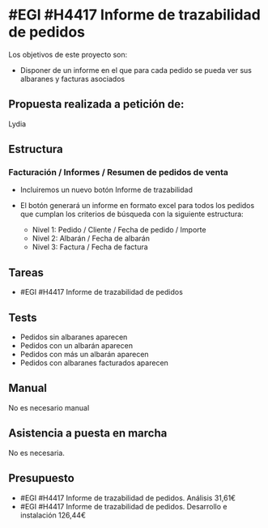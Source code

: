 # #EGI #H4417 Informe de trazabilidad de pedidos

Los objetivos de este proyecto son:
+ Disponer de un informe en el que para cada pedido se pueda ver sus albaranes y facturas asociados

## Propuesta realizada a petición de:
Lydia

## Estructura

### Facturación / Informes / Resumen de pedidos de venta
+ Incluiremos un nuevo botón Informe de trazabilidad

+ El botón generará un informe en formato excel para todos los pedidos que cumplan los criterios de búsqueda con la siguiente estructura:
    + Nivel 1: Pedido / Cliente / Fecha de pedido / Importe
    + Nivel 2: Albarán / Fecha de albarán
    + Nivel 3: Factura / Fecha de factura


## Tareas
* #EGI #H4417 Informe de trazabilidad de pedidos

## Tests
+ Pedidos sin albaranes aparecen
+ Pedidos con un albarán aparecen
+ Pedidos con más un albarán aparecen
+ Pedidos con albaranes facturados aparecen


## Manual
No es necesario manual

## Asistencia a puesta en marcha
No es necesaria.

## Presupuesto
* #EGI #H4417 Informe de trazabilidad de pedidos. Análisis 31,61€
* #EGI #H4417 Informe de trazabilidad de pedidos. Desarrollo e instalación 126,44€